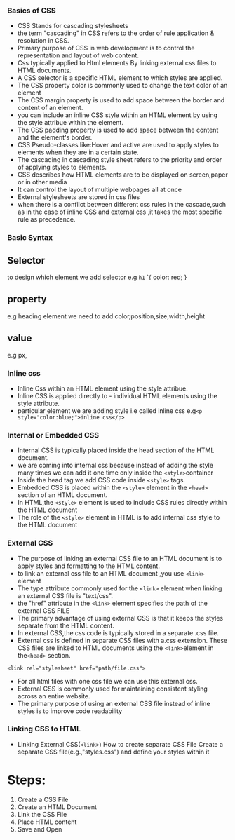 ### Basics of CSS
- CSS Stands for cascading stylesheets 
- the term "cascading" in CSS refers to the order of rule application & resolution in CSS.
- Primary purpose of CSS in web development is to control the representation and layout of web content.
- Css typically applied to Html elements By linking external css files to HTML documents.
- A CSS selector is a specific HTML element to which styles are applied.
- The CSS property color is commonly used to change the text color of an element
- The CSS margin property is used to add space between the border and content of an element.
- you  can include an inline CSS style within an HTML element by using the style attribue within the element.
- The CSS padding property is used to add space between the content and the element's border.
- CSS Pseudo-classes like:Hover and active are used to apply styles to elements when they are in a certain state.
- The cascading in cascading style sheet refers to the priority and order of applying styles to elements.
- CSS describes how HTML elements are to be displayed on screen,paper or in other media
- It can control the layout of multiple webpages all at once
- External stylesheets are stored in css files
- when there is a conflict between different css rules in the cascade,such as in the case of inline CSS and  external css ,it takes the most specific rule as precedence.
### Basic Syntax
## Selector
to design which element we add selector 
e.g `h1` `{
    color: red;
}
## property 
e.g heading element we need to add color,position,size,width,height 
## value 
e.g px,
### Inline css
- Inline Css within an HTML element using the style attribue.
- Inline CSS is applied directly to - individual HTML elements using the style attribute.
- particular element we are adding style i.e called inline css 
e.g`<p style="color:blue;">inline css</p>`
### Internal or Embedded CSS
- Internal CSS is typically placed inside the head section of the HTML document.
- we are coming into internal css because instead of adding the style many times we can  add it one time only inside the `<style>`container
- Inside the head tag we add CSS  code inside `<style>` tags.
- Embedded CSS is placed within the `<style>` element in the `<head>` section of an HTML document.
- In HTML,the `<style>` element is used to include CSS rules directly within the HTML document
- The role of the `<style>` element in HTML is to add internal css style to the HTML document
###  External CSS
- The purpose of linking an external CSS file to an HTML document is to apply styles and formatting to the HTML content.
- to link an external css file to an HTML document ,you use `<link>` element
- The type attribute commonly used for the `<link>` element when linking an external CSS file is "text/css".
- the "href" attribute in the `<link>` element specifies the path of the external CSS FILE
- The primary advantage of using external CSS is that it keeps the styles separate from the HTML content.
- In external CSS,the css code is typically stored in a separate .css file.
- External css is defined in separate CSS files with a.css extension. These CSS files are linked to HTML documents using the `<link>`element in the`<head>` section.

`<link rel="stylesheet" href="path/file.css">`
- For all html files with one css file we can use this external css.
- External CSS is commonly used for maintaining consistent styling across an entire website.
- The primary purpose of using an external CSS file instead of inline styles is to improve code readability

### Linking CSS to HTML
-  Linking External CSS(`<link>`)
How to create separate CSS File
Create a separate CSS file(e.g.,"styles.css") and define your styles within it
 # Steps:
 1. Create a CSS File
 2. Create an HTML Document
 3. Link the CSS File
 4. Place HTML content
 5. Save and Open